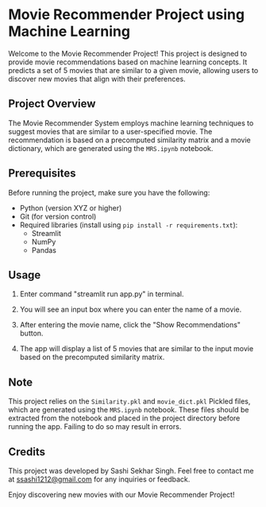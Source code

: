 # Movie Recommender Project using Machine Learning

Welcome to the Movie Recommender Project! This project is designed to provide movie recommendations based on machine learning concepts. It predicts a set of 5 movies that are similar to a given movie, allowing users to discover new movies that align with their preferences.

## Project Overview

The Movie Recommender System employs machine learning techniques to suggest movies that are similar to a user-specified movie. The recommendation is based on a precomputed similarity matrix and a movie dictionary, which are generated using the `MRS.ipynb` notebook.

## Prerequisites

Before running the project, make sure you have the following:

- Python (version XYZ or higher)
- Git (for version control)
- Required libraries (install using `pip install -r requirements.txt`):
  - Streamlit
  - NumPy
  - Pandas

## Usage

1. Enter command "streamlit run app.py" in terminal.

2. You will see an input box where you can enter the name of a movie.

3. After entering the movie name, click the "Show Recommendations" button.

4. The app will display a list of 5 movies that are similar to the input movie based on the precomputed similarity matrix.

## Note

This project relies on the `Similarity.pkl` and `movie_dict.pkl` Pickled files, which are generated using the `MRS.ipynb` notebook. These files should be extracted from the notebook and placed in the project directory before running the app. Failing to do so may result in errors.

## Credits

This project was developed by Sashi Sekhar Singh. Feel free to contact me at ssashi1212@gmail.com for any inquiries or feedback.

Enjoy discovering new movies with our Movie Recommender Project!
